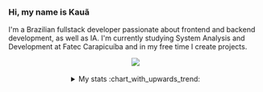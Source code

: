### Hi, my name is Kauã

I'm a Brazilian fullstack developer passionate about frontend and backend development, as well as IA. I'm currently studying System Analysis and Development at Fatec Carapicuíba 
and in my free time I create projects.

<div align="center">
  <img src="https://skillicons.dev/icons?i=js,ts,html,css,py,java,cs,dotnet,react,postgres,docker"/>
</div>
</br>

<details align="center">
  <summary>My stats :chart_with_upwards_trend:</summary>
  <br/>
  <a href="#" align="center">
    <img src="https://github-readme-stats.vercel.app/api?username=kkauadev&rank_icon=github&hide_title=true&card_width=300px&show_icons=true&icon_color=2F81F7&bg_color=0D1117&title_color=2F81F7&text_color=f0f6fc&hide_border=true" />
    <img src="https://github-readme-stats.vercel.app/api/top-langs/?username=kkauadev&layout=compact&card_width=400px&show_icons=true&icon_color=2F81F7&bg_color=0D1117&title_color=2F81F7&text_color=f0f6fc&icon_color=2F81F7&hide_border=true" />
  </a>
</details>

